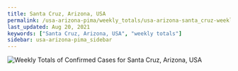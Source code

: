```yaml
---
title: Santa Cruz, Arizona, USA
permalink: /usa-arizona-pima/weekly_totals/usa-arizona-santa_cruz-weekly_totals.html
last_updated: Aug 20, 2021
keywords: ["Santa Cruz, Arizona, USA", "weekly totals"]
sidebar: usa-arizona-pima_sidebar
---
```


![Weekly Totals of Confirmed Cases for Santa Cruz, Arizona, USA](/covid_tracker/images/graphs/usa-arizona-santa_cruz-weekly_totals_graph.png)

